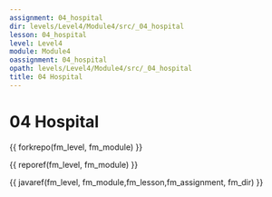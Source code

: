 ```yaml
---
assignment: 04_hospital
dir: levels/Level4/Module4/src/_04_hospital
lesson: 04_hospital
level: Level4
module: Module4
oassignment: 04_hospital
opath: levels/Level4/Module4/src/_04_hospital
title: 04 Hospital
---
```

# 04 Hospital

{{ forkrepo(fm_level, fm_module) }}

{{ reporef(fm_level, fm_module) }}




{{ javaref(fm_level, fm_module,fm_lesson,fm_assignment, fm_dir) }}

